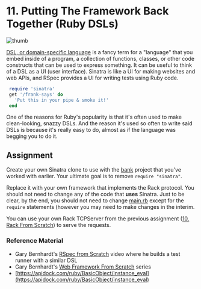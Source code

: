 # 11. Putting The Framework Back Together (Ruby DSLs)

![thumb](thumb.jpg)

[DSL, or domain-specific language](https://en.wikipedia.org/wiki/Domain-specific_language) is a fancy term for a "language" that you embed inside of a program, a collection of functions, classes, or other code constructs that can be used to express something. It can be useful to think of a DSL as a UI (user interface). Sinatra is like a UI for making websites and web APIs, and RSpec provides a UI for writing tests using Ruby code.

```ruby
 require 'sinatra'
 get '/frank-says' do
   'Put this in your pipe & smoke it!'
 end
```

One of the reasons for Ruby's popularity is that it's often used to make clean-looking, snazzy DSLs. And the reason it's used so often to write said DSLs is because it's really easy to do, almost as if the language was begging you to do it.

## Assignment

Create your own Sinatra clone to use with the [bank](https://github.com/sumcademy/bank) project that you've worked with earlier. Your ultimate goal is to remove `require "sinatra"`. 

Replace it with your own framework that implements the Rack protocol. You should not need to change any of the code that **uses** Sinatra. Just to be clear, by the end, you should not need to change [main.rb](https://github.com/sumcademy/bank/blob/master/main.rb) except for the `require` statements (however you may need to make changes in the interim. 

You can use your own Rack TCPServer from the previous assignment ([10. Rack From Scratch](../10-rack-from-scratch-****•(ruby,webdev,sockets))) to serve the requests.

### Reference Material

- Gary Bernhardt's [RSpec from Scratch](https://www.destroyallsoftware.com/screencasts/catalog/building-rspec-from-scratch) video where he builds a test runner with a similar DSL
- Gary Bernhardt's [Web Framework From Scratch](https://www.destroyallsoftware.com/screencasts/catalog#web-framework-from-scratch) series
- [https://apidock.com/ruby/BasicObject/instance_eval](https://apidock.com/ruby/BasicObject/instance_eval)
